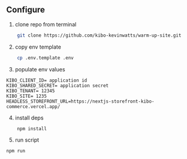 ## Configure
1. clone repo from terminal
```bash
    git clone https://github.com/kibo-kevinwatts/warm-up-site.git
```

2. copy env template
```bash
    cp .env.template .env
```

3. populate env values
```
KIBO_CLIENT_ID= application id
KIBO_SHARED_SECRET= application secret
KIBO_TENANT= 12345
KIBO_SITE= 1235
HEADLESS_STOREFRONT_URL=https://nextjs-storefront-kibo-commerce.vercel.app/
```

4. install deps
```bash
    npm install
```

5. run script
```bash
npm run
```